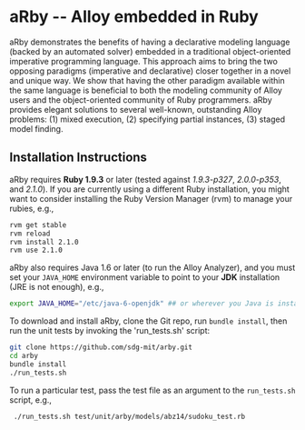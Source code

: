aRby -- Alloy embedded in Ruby
==========

aRby demonstrates the benefits of having a declarative modeling language (backed by an automated solver) embedded in a traditional object-oriented imperative programming language.  This approach aims to bring the two opposing paradigms (imperative and declarative) closer together in a novel and unique way. We show that having the other paradigm available within the same language is beneficial to both the modeling community of Alloy users and the object-oriented community of Ruby programmers.  aRby provides elegant solutions to several well-known, outstanding Alloy problems: (1) mixed execution, (2) specifying partial instances, (3) staged model finding.

## Installation Instructions

aRby requires **Ruby 1.9.3** or later (tested against *1.9.3-p327*, *2.0.0-p353*, and *2.1.0*).  If you are currently using a different Ruby installation, you might want to consider installing the Ruby Version Manager (rvm) to manage your rubies, e.g., 

 ```bash
 rvm get stable
 rvm reload
 rvm install 2.1.0
 rvm use 2.1.0
 ```
 
aRby also requires Java 1.6 or later (to run the Alloy Analyzer), and you must set your `JAVA_HOME` environment variable to point to your **JDK** installation (JRE is not enough), e.g., 

```bash
export JAVA_HOME="/etc/java-6-openjdk" ## or wherever you Java is installed
```
 
To download and install aRby, clone the Git repo, run `bundle install`, then run the unit tests by invoking the 'run_tests.sh' script:

 ```bash
 git clone https://github.com/sdg-mit/arby.git
 cd arby
 bundle install
 ./run_tests.sh
 ```
 
To run a particular test, pass the test file as an argument to the `run_tests.sh` script, e.g.,
 
```bash
 ./run_tests.sh test/unit/arby/models/abz14/sudoku_test.rb
```
  

 
